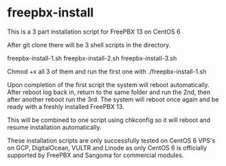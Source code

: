 # freepbx-install

This is a 3 part installation script for FreePBX 13 on CentOS 6

After git clone there will be 3 shell scripts in the directory.

freepbx-install-1.sh
freepbx-install-2.sh
freepbx-install-3.sh

Chmod +x all 3 of them and run the first one with ./freepbx-install-1.sh

Upon completion of the first script the system will reboot automatically. 
After reboot log back in, return to the same folder and run the 2nd, then after another reboot run the 3rd.
The system will reboot once again and be ready with a freshly installed FreePBX 13.

This will be combined to one script using chkconfig so it will reboot and resume installation automatically.

These installation scripts are only successfully tested on CentOS 6 VPS's on GCP, DigitalOcean, VULTR and Linode 
as only CentOS 6 is officially supported by FreePBX and Sangoma for commercial modules. 
